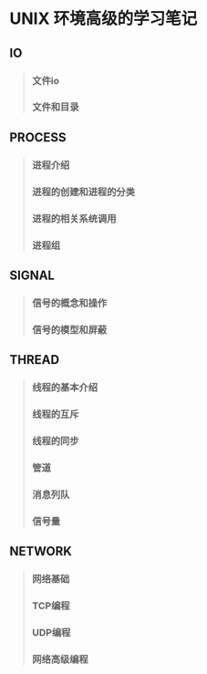 # UNIX 环境高级的学习笔记
## IO
> ### 文件io
> ### 文件和目录
## PROCESS
> ### 进程介绍
> ### 进程的创建和进程的分类
> ### 进程的相关系统调用
> ### 进程组
## SIGNAL
> ### 信号的概念和操作
> ### 信号的模型和屏蔽
## THREAD
> ### 线程的基本介绍
> ### 线程的互斥
> ### 线程的同步
> ### 管道
> ### 消息列队
> ### 信号量
## NETWORK
> ### 网络基础
> ### TCP编程
> ### UDP编程
> ### 网络高级编程
